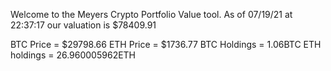 Welcome to the Meyers Crypto Portfolio Value tool. 
As of 07/19/21 at 22:37:17 our valuation is $78409.91 

BTC Price = $29798.66
 ETH Price = $1736.77
BTC Holdings = 1.06BTC
 ETH holdings = 26.960005962ETH 
